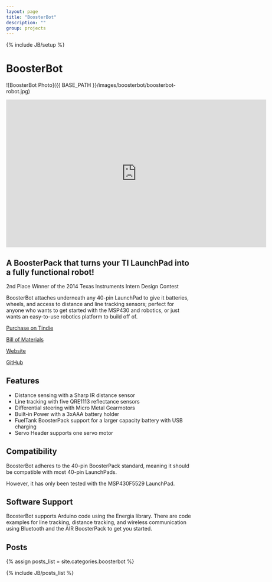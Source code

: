 ```yaml
---
layout: page
title: "BoosterBot"
description: ""
group: projects
--- 
```

{% include JB/setup %}

BoosterBot
========

![BoosterBot Photo]({{ BASE_PATH }}/images/boosterbot/boosterbot-robot.jpg)

<iframe width="705" height="400" src="https://www.youtube.com/embed/C60c98HO0_U" frameborder="0" allowfullscreen> </iframe>

A BoosterPack that turns your TI LaunchPad into a fully functional robot!
-------------------------------------------------------------------------

2nd Place Winner of the 2014 Texas Instruments Intern Design Contest

BoosterBot attaches underneath any 40-pin LaunchPad to give it batteries, wheels, and access to
distance and line tracking sensors; perfect for anyone who wants to get started with the MSP430 and
robotics, or just wants an easy-to-use robotics platform to build off of.

[Purchase on Tindie](https://www.tindie.com/products/HylianSavior/boosterbot/)

[Bill of Materials](https://docs.google.com/spreadsheets/d/1mRRuciIq44UwTY0NZKw7sUpmjOIC4nQgimvoF12DIwo/pubhtml)

[Website](http://boosterbot.herokuapp.com)

[GitHub](https://github.com/Hylian/BoosterBot)

Features
--------

* Distance sensing with a Sharp IR distance sensor
* Line tracking with five QRE1113 reflectance sensors
* Differential steering with Micro Metal Gearmotors
* Built-in Power with a 3xAAA battery holder
* FuelTank BoosterPack support for a larger capacity battery with USB charging
* Servo Header supports one servo motor

Compatibility
-------------

BoosterBot adheres to the 40-pin BoosterPack standard, meaning it should be compatible with most 40-pin LaunchPads.

However, it has only been tested with the MSP430F5529 LaunchPad.

Software Support
----------------

BoosterBot supports Arduino code using the Energia library. There are code examples for line tracking, distance tracking, and wireless communication using Bluetooth and the AIR BoosterPack to get you started.

Posts
-----
{% assign posts_list = site.categories.boosterbot %}
<html>
{% include JB/posts_list %}
</html>


